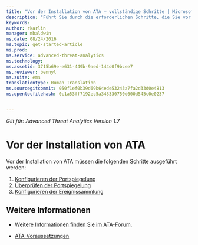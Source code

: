 ```yaml
---
title: "Vor der Installation von ATA – vollständige Schritte | Microsoft ATA"
description: "Führt Sie durch die erforderlichen Schritte, die Sie vor der ATA-Bereitstellung ausgeführt haben müssen."
keywords: 
author: rkarlin
manager: mbaldwin
ms.date: 08/24/2016
ms.topic: get-started-article
ms.prod: 
ms.service: advanced-threat-analytics
ms.technology: 
ms.assetid: 3715b69e-e631-449b-9aed-144d0f9bcee7
ms.reviewer: bennyl
ms.suite: ems
translationtype: Human Translation
ms.sourcegitcommit: 050f1ef0b39d69b64ede53243a7fa2d33d0e4813
ms.openlocfilehash: 0c1a53ff7192ec5a343330750d600d545c0e0237


---
```


*Gilt für: Advanced Threat Analytics Version 1.7*



# Vor der Installation von ATA

Vor der Installation von ATA müssen die folgenden Schritte ausgeführt werden:

1. [Konfigurieren der Portspiegelung](configure-port-mirroring.md)
2. [Überprüfen der Portspiegelung](validate-port-mirroring.md)
3. [Konfigurieren der Ereignissammlung](configure-event-collection.md)



## Weitere Informationen

- [Weitere Informationen finden Sie im ATA-Forum.](https://social.technet.microsoft.com/Forums/security/home?forum=mata)

- [ATA-Voraussetzungen](/advanced-threat-analytics/plan-design/ata-prerequisites)




<!--HONumber=Aug16_HO5-->


